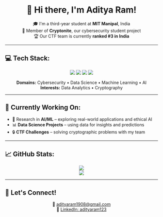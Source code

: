 <h1 align="center">👋 Hi there, I'm Aditya Ram!</h1>

<p align="center">
🎓 I'm a third-year student at <strong>MIT Manipal</strong>, India <br>
🔐 Member of <strong>Cryptonite</strong>, our cybersecurity student project <br>
🏆 Our CTF team is currently <strong>ranked #3 in India</strong>
</p>

---

## 💻 Tech Stack:

<p align="center">
  <img src="https://img.shields.io/badge/Python-3776AB?style=for-the-badge&logo=python&logoColor=white"/>
  <img src="https://img.shields.io/badge/C-00599C?style=for-the-badge&logo=c&logoColor=white"/>
  <img src="https://img.shields.io/badge/C++-00599C?style=for-the-badge&logo=cplusplus&logoColor=white"/>
  <img src="https://img.shields.io/badge/SQL-4479A1?style=for-the-badge&logo=postgresql&logoColor=white"/>
</p>

<p align="center">
  <b>Domains:</b> Cybersecurity • Data Science • Machine Learning • AI<br>
  <b>Interests:</b> Data Analytics • Cryptography
</p>

---

## 🔬 Currently Working On:

- 🧠 Research in **AI/ML** – exploring real-world applications and ethical AI  
- 📊 **Data Science Projects** – using data for insights and predictions  
- 🔒 **CTF Challenges** – solving cryptographic problems with my team

---

## 📈 GitHub Stats:

<p align="center">
  <img src="https://github-readme-stats.vercel.app/api?username=adityaram123&show_icons=true&theme=tokyonight" />
  <br>
  <img src="https://github-readme-stats.vercel.app/api/top-langs/?username=adityaram123&layout=compact&theme=tokyonight" />
</p>

---

## 🚀 Let's Connect!

<p align="center">
  📧 <a href="mailto:adityaram1908@gmail.com">adityaram1908@gmail.com</a> <br>
  💼 <a href="https://www.linkedin.com/in/adityaram123/">LinkedIn: adityaram123</a>
</p>
